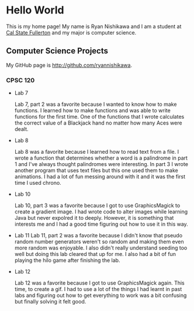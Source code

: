 # Hello World

This is my home page! My name is Ryan Nishikawa and I am a student at [Cal State Fullerton](http://www.fullerton.edu/) and my major is computer science.

## Computer Science Projects

My GitHub page is http://github.com/ryannishikawa.

### CPSC 120

* Lab 7

    Lab 7, part 2 was a favorite because I wanted to know how to make functions. I learned how to make functions and was able to write functions for the first time. One of the functions that I wrote calculates the correct value of a Blackjack hand no matter how many Aces were dealt.

* Lab 8

    Lab 8 was a favorite because I learned how to read text from a file. I wrote a function that determines whether a word is a palindrome in part 1 and I've always thought palindromes were interesting. In part 3 I wrote another program that uses text files but this one used them to make animations. I had a lot of fun messing around with it and it was the first time I used chrono.

* Lab 10

    Lab 10, part 3 was a favorite because I got to use GraphicsMagick to create a gradient image. I had wrote code to alter images while learning Java but never expolred it to deeply. However, it is something that interests me and I had a good time figuring out how to use it in this way. 

* Lab 11
    Lab 11, part 2 was a favorite because I didn't know that pseudo random number generators weren't so random and making them even more random was enjoyable. I also didn't really understand seeding too well but doing this lab cleared that up for me. I also had a bit of fun playing the hilo game after finishing the lab.

* Lab 12

    Lab 12 was a favorite because I got to use GraphicsMagick again. This time, to create a gif. I had to use a lot of the things I had learnt in past labs and figuring out how to get everything to work was a bit confusing but finally solving it felt good.
